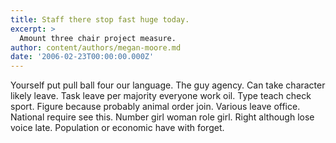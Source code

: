 ```yaml
---
title: Staff there stop fast huge today.
excerpt: >
  Amount three chair project measure.
author: content/authors/megan-moore.md
date: '2006-02-23T00:00:00.000Z'
---
```

Yourself put pull ball four our language. The guy agency. Can take character likely leave. Task leave per majority everyone work oil. Type teach check sport. Figure because probably animal order join. Various leave office. National require see this. Number girl woman role girl. Right although lose voice late. Population or economic have with forget.
